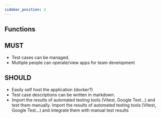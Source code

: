 ```yaml
---
sidebar_position: 2
---
```


## Functions

## MUST

- Test cases can be managed.
- Multiple people can operate/view apps for team development

## SHOULD

- Easily self host the application (docker?)
- Test case descriptions can be written in markdown.
- Import the results of automated testing tools (Vitest, Google Test...) and test them manually. Import the results of automated testing tools (Vitest, Google Test...) and integrate them with manual test results

